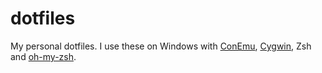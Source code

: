 # dotfiles

My personal dotfiles. I use these on Windows with [ConEmu](https://conemu.github.io/), [Cygwin](https://cygwin.com/), Zsh and [oh-my-zsh](http://ohmyz.sh/).

